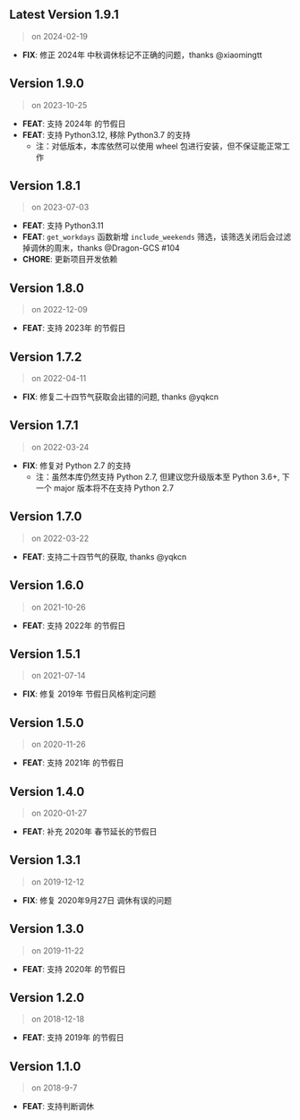 ## Latest Version 1.9.1
> on 2024-02-19

* **FIX**: 修正 2024年 中秋调休标记不正确的问题，thanks @xiaomingtt

## Version 1.9.0
> on 2023-10-25

* **FEAT**: 支持 2024年 的节假日
* **FEAT**: 支持 Python3.12, 移除 Python3.7 的支持
  - 注：对低版本，本库依然可以使用 wheel 包进行安装，但不保证能正常工作

## Version 1.8.1
> on 2023-07-03

* **FEAT**: 支持 Python3.11
* **FEAT**: `get_workdays` 函数新增 `include_weekends` 筛选，该筛选关闭后会过滤掉调休的周末，thanks @Dragon-GCS #104
* **CHORE**: 更新项目开发依赖

## Version 1.8.0
> on 2022-12-09

* **FEAT**: 支持 2023年 的节假日

## Version 1.7.2
> on 2022-04-11

* **FIX**: 修复二十四节气获取会出错的问题, thanks @yqkcn

## Version 1.7.1
> on 2022-03-24

* **FIX**: 修复对 Python 2.7 的支持
  - 注：虽然本库仍然支持 Python 2.7, 但建议您升级版本至 Python 3.6+, 下一个 major 版本将不在支持 Python 2.7

## Version 1.7.0
> on 2022-03-22

* **FEAT**: 支持二十四节气的获取, thanks @yqkcn

## Version 1.6.0
> on 2021-10-26

* **FEAT**: 支持 2022年 的节假日

## Version 1.5.1
> on 2021-07-14

* **FIX**: 修复 2019年 节假日风格判定问题

## Version 1.5.0
> on 2020-11-26

* **FEAT**: 支持 2021年 的节假日

## Version 1.4.0
> on 2020-01-27

* **FEAT**: 补充 2020年 春节延长的节假日

## Version 1.3.1
> on 2019-12-12

* **FIX**: 修复 2020年9月27日 调休有误的问题

## Version 1.3.0
> on 2019-11-22

* **FEAT**: 支持 2020年 的节假日


## Version 1.2.0
> on 2018-12-18

* **FEAT**: 支持 2019年 的节假日


## Version 1.1.0
> on 2018-9-7

* **FEAT**: 支持判断调休
